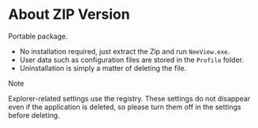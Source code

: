 # About ZIP Version

Portable package.  

* No installation required, just extract the Zip and run `NeeView.exe`.  
* User data such as configuration files are stored in the `Profile` folder.  
* Uninstallation is simply a matter of deleting the file.

> [!NOTE]  
> Explorer-related settings use the registry. These settings do not disappear even if the application is deleted, so please turn them off in the settings before deleting.
